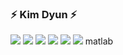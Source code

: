 ### ⚡ Kim Dyun ⚡

<img src="https://img.shields.io/badge/python-3776AB?style=flat-square&logo=Python&logoColor=White"/>
<img src="https://img.shields.io/badge/c-A8B9CC?style=flat-square&logo=C&logoColor=Black"/>
<img src="https://img.shields.io/badge/c++-00599C?style=flat-square&logo=C++&logoColor=White"/>
<img src="https://img.shields.io/badge/JavaScript-F7DF1E?style=flat-square&logo=JavaScript&logoColor=Black"/>
<img src="https://img.shields.io/badge/HTML5-E34F26?style=flat-square&logo=HTML5&logoColor=White"/>
<img src="https://img.shields.io/badge/CSS3-1572B6?style=flat-square&logo=CSS3&logoColor=White"/>
matlab
<!--
**KimDyun/KimDyun** is a ✨ _special_ ✨ repository because its `README.md` (this file) appears on your GitHub profile.

Here are some ideas to get you started:

- 🔭 I’m currently working on ...
- 🌱 I’m currently learning ...
- 👯 I’m looking to collaborate on ...
- 🤔 I’m looking for help with ...
- 💬 Ask me about ...
- 📫 How to reach me: ...
- 😄 Pronouns: ...
- ⚡ Fun fact: ...
-->
